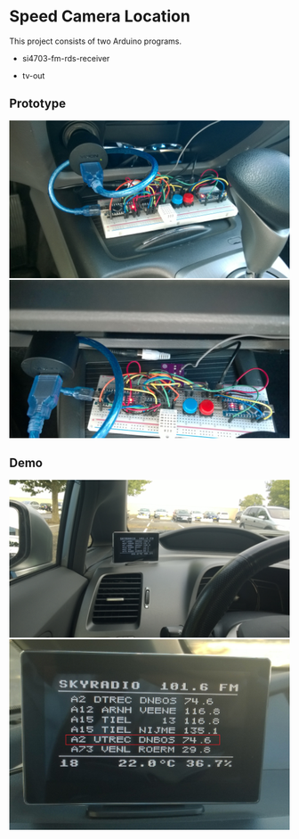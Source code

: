 # Speed Camera Location

This project consists of two Arduino programs.

- si4703-fm-rds-receiver 

- tv-out

## Prototype
![proto-1](pics/prototype-1.jpg)
![proto-2](pics/prototype-2.jpg)

## Demo
![demo-1](pics/demo-1.jpg)
![demo-2](pics/demo-2.jpg)
